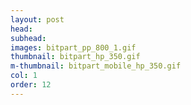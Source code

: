 ```yaml
---
layout: post
head:
subhead:
images: bitpart_pp_800_1.gif
thumbnail: bitpart_hp_350.gif
m-thumbnail: bitpart_mobile_hp_350.gif
col: 1
order: 12
---
```

